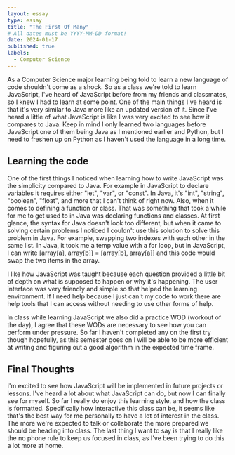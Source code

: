 ```yaml
---
layout: essay
type: essay
title: "The First Of Many"
# All dates must be YYYY-MM-DD format!
date: 2024-01-17
published: true
labels:
  - Computer Science
---
```


  As a Computer Science major learning being told to learn a new language of code shouldn't come as a shock. So as a class we're told to learn JavaScript, I've heard of JavaScript before from my friends and classmates, so I knew I had to learn at some point. 
One of the main things I've heard is that it's very similar to Java more like an updated version of it. Since I've heard a little of what JavaScript is like I was very excited to see how it compares to Java. Keep in mind I only learned two languages before JavaScript
one of them being Java as I mentioned earlier and Python, but I need to freshen up on Python as I haven't used the language in a long time. 

## Learning the code

One of the first things I noticed when learning how to write JavaScript was the simplicity compared to Java. For example in JavaScript to declare variables it requires either "let", "var", or "const". In Java, it's "int", "string", "boolean", "float", and more that I can't think of right now. Also, when it comes to defining a function or class. That was something that took a while for me to get used to in Java was declaring functions and classes. At first glance, the syntax for Java doesn't look too different, but when it came to solving certain problems I noticed I couldn't use this solution to solve this problem in Java. For example, swapping two indexes with each other in the same list. In Java, it took me a temp value with a for loop, but in JavaScript, I can write [array[a], array[b]] = [array[b], array[a]] and this code would swap the two items in the array.

I like how JavaScript was taught because each question provided a little bit of depth on what is supposed to happen or why it's happening. The user interface was very friendly and simple so that helped the learning environment. If I need help because I just can't my code to work there are help tools that I can access without needing to use other forms of help. 

In class while learning JavaScript we also did a practice WOD (workout of the day), I agree that these WODs are necessary to see how you can perform under pressure. So far I haven't completed any on the first try though hopefully, as this semester goes on I will be able to be more efficient at writing and figuring out a good algorithm in the expected time frame. 

## Final Thoughts

I'm excited to see how JavaScript will be implemented in future projects or lessons. I've heard a lot about what JavaScript can do, but now I can finally see for myself. So far I really do enjoy this learning style, and how the class is formatted. Specifically how interactive this class can be, it seems like that's the best way for me personally to have a lot of interest in the class. The more we're expected to talk or collaborate the more prepared we should be heading into class. The last thing I want to say is that I really like the no phone rule to keep us focused in class, as I've been trying to do this a lot more at home.


